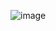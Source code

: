 ![image](https://github.com/PlagueDoctorMask/TaskForYandex/assets/127228533/8aecc31a-a72a-4074-b62b-76c130861dc4)

